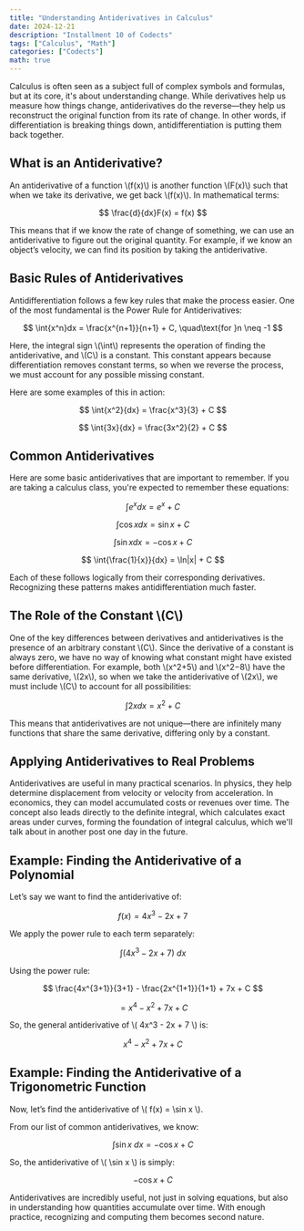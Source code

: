 ```yaml
---
title: "Understanding Antiderivatives in Calculus"
date: 2024-12-21
description: "Installment 10 of Codects"
tags: ["Calculus", "Math"]
categories: ["Codects"]
math: true
---
```


<link rel="stylesheet" href="https://cdn.jsdelivr.net/npm/katex@0.13.13/dist/katex.min.css" integrity="sha384-RZU/ijkSsFbcmivfdRBQDtwuwVqK7GMOw6IMvKyeWL2K5UAlyp6WonmB8m7Jd0Hn" crossorigin="anonymous">
<script defer src="https://cdn.jsdelivr.net/npm/katex@0.13.13/dist/katex.min.js" integrity="sha384-pK1WpvzWVBQiP0/GjnvRxV4mOb0oxFuyRxJlk6vVw146n3egcN5C925NCP7a7BY8" crossorigin="anonymous"></script>
<script defer src="https://cdn.jsdelivr.net/npm/katex@0.13.13/dist/contrib/auto-render.min.js" integrity="sha384-vZTG03m+2yp6N6BNi5iM4rW4oIwk5DfcNdFfxkk9ZWpDriOkXX8voJBFrAO7MpVl" crossorigin="anonymous"
    onload="renderMathInElement(document.body);"></script>

Calculus is often seen as a subject full of complex symbols and formulas, but at its core, it's about understanding change. While derivatives help us measure how things change, antiderivatives do the reverse—they help us reconstruct the original function from its rate of change. In other words, if differentiation is breaking things down, antidifferentiation is putting them back together.

## What is an Antiderivative?

<p>
An antiderivative of a function \(f(x)\) is another function \(F(x)\) such that when we take its derivative, we get back \(f(x)\). In mathematical terms:

$$
\frac{d}{dx}F(x) = f(x)
$$

This means that if we know the rate of change of something, we can use an antiderivative to figure out the original quantity. For example, if we know an object’s velocity, we can find its position by taking the antiderivative.

## Basic Rules of Antiderivatives

Antidifferentiation follows a few key rules that make the process easier. One of the most fundamental is the Power Rule for Antiderivatives:

$$
\int{x^n}dx = \frac{x^{n+1}}{n+1} + C, \quad\text{for }n \neq -1
$$

<p>
Here, the integral sign \(\int\) represents the operation of finding the antiderivative, and \(C\) is a constant. This constant appears because differentiation removes constant terms, so when we reverse the process, we must account for any possible missing constant.

Here are some examples of this in action:

$$
\int{x^2}{dx} = \frac{x^3}{3} + C
$$

$$
\int{3x}{dx} = \frac{3x^2}{2} + C
$$

## Common Antiderivatives

Here are some basic antiderivatives that are important to remember. If you are taking a calculus class, you're expected to remember these equations:

$$
\int{e^x}{dx} = e^x + C
$$

$$
\int{\cos{x}}{dx} = \sin{x} + C
$$

$$
\int{\sin{x}}{dx} = -\cos{x} + C
$$

$$
\int{\frac{1}{x}}{dx} = \ln|x| + C
$$

Each of these follows logically from their corresponding derivatives. Recognizing these patterns makes antidifferentiation much faster.

<p>
<h2>The Role of the Constant \(C\)</h2>

<p>
One of the key differences between derivatives and antiderivatives is the presence of an arbitrary constant \(C\). Since the derivative of a constant is always zero, we have no way of knowing what constant might have existed before differentiation. For example, both \(x^2+5\) and \(x^2−8\) have the same derivative, \(2x\), so when we take the antiderivative of \(2x\), we must include \(C\) to account for all possibilities:

$$
\int{2x}{dx} = x^2 + C
$$

This means that antiderivatives are not unique—there are infinitely many functions that share the same derivative, differing only by a constant.

## Applying Antiderivatives to Real Problems

Antiderivatives are useful in many practical scenarios. In physics, they help determine displacement from velocity or velocity from acceleration. In economics, they can model accumulated costs or revenues over time. The concept also leads directly to the definite integral, which calculates exact areas under curves, forming the foundation of integral calculus, which we'll talk about in another post one day in the future.

## Example: Finding the Antiderivative of a Polynomial 

Let’s say we want to find the antiderivative of:  

$$
f(x) = 4x^3 - 2x + 7
$$

We apply the power rule to each term separately:  

$$
\int (4x^3 - 2x + 7) \ dx
$$

Using the power rule:  

$$
\frac{4x^{3+1}}{3+1} - \frac{2x^{1+1}}{1+1} + 7x + C
$$

$$
= x^4 - x^2 + 7x + C
$$

<p>
So, the general antiderivative of \( 4x^3 - 2x + 7 \) is:  

$$
x^4 - x^2 + 7x + C
$$

## Example: Finding the Antiderivative of a Trigonometric Function  

<p>
Now, let’s find the antiderivative of \( f(x) = \sin x \).  

From our list of common antiderivatives, we know:  

$$
\int \sin x \ dx = -\cos x + C
$$

<p>
So, the antiderivative of \( \sin x \) is simply:  

$$
-\cos x + C
$$  

Antiderivatives are incredibly useful, not just in solving equations, but also in understanding how quantities accumulate over time. With enough practice, recognizing and computing them becomes second nature.